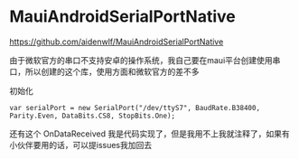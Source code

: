 # MauiAndroidSerialPortNative

https://github.com/aidenwlf/MauiAndroidSerialPortNative

由于微软官方的串口不支持安卓的操作系统，我自己要在maui平台创建使用串口，所以创建的这个库，使用方面和微软官方的差不多

初始化

`var serialPort = new SerialPort("/dev/ttyS7", BaudRate.B38400, Parity.Even, DataBits.CS8, StopBits.One);`

还有这个 OnDataReceived 我是代码实现了，但是我用不上我就注释了，如果有小伙伴要用的话，可以提issues我加回去
